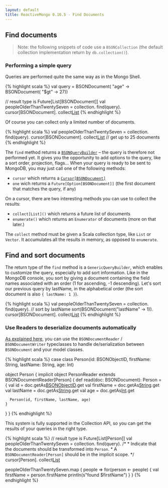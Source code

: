 ```yaml
---
layout: default
title: ReactiveMongo 0.10.5 - Find Documents
---
```


## Find documents

> Note: the following snippets of code use a `BSONCollection` (the default collection implementation return by `db.collection()`).

### Performing a simple query

Queries are performed quite the same way as in the Mongo Shell.

{% highlight scala %}
val query = BSONDocument(
  "age" -> BSONDocument(
    "$gt" -> 27))

// result type is Future[List[BSONDocument]]
val peopleOlderThanTwentySeven =
  collection.
    find(query).
    cursor[BSONDocument].
    collect[List]()
{% endhighlight %}

Of course you can collect only a limited number of documents.

{% highlight scala %}
val peopleOlderThanTwentySeven =
  collection.
    find(query).
    cursor[BSONDocument].
    collect[List](25) // get up to 25 documents
{% endhighlight %}

The `find` method returns a [`BSONQueryBuilder`](../../api/index.html#reactivemongo.api.collections.default.BSONQueryBuilder) – the query is therefore not performed yet. It gives you the opportunity to add options to the query, like a sort order, projection, flags... When your query is ready to be sent to MongoDB, you may just call one of the following methods:
* `cursor` which returns a [`Cursor[BSONDocument]`](../../api/index.html#reactivemongo.api.Cursor)
* `one` wich returns a `Future[Option[BSONDocument]]` (the first document that matches the query, if any)

On a cursor, there are two interesting methods you can use to collect the results:
* `collect[List]()` which returns a future list of documents
* `enumerate()` which returns an `Enumerator` of documents (more on that later.)

The `collect` method must be given a Scala collection type, like `List` or `Vector`. It accumulates all the results in memory, as opposed to `enumerate`.

## Find and sort documents

The return type of the `find` method is a `GenericQueryBuilder`, which enables to customize the query, especially to add sort information. Like in the MongoDB console, you sort by giving a document containing the field names associated with an order (1 for ascending, -1 descending). Let's sort our previous query by lastName, in the alphabetical order (the sort document is also `{ lastName: 1 }`).

{% highlight scala %}
val peopleOlderThanTwentySeven =
  collection.
    find(query).
    // sort by lastName
    sort(BSONDocument("lastName" -> 1)).
    cursor[BSONDocument].
    collect[List]()
{% endhighlight %}

### Use Readers to deserialize documents automatically

[As explained here](), you can use the `BSONDocumentReader` / `BSONDocumentWriter` typeclasses to handle de/serialization between `BSONDocument` and your model classes.

{% highlight scala %}
case class Person(id: BSONObjectID, firstName: String, lastName: String, age: Int)

object Person {
  implicit object PersonReader extends BSONDocumentReader[Person] {
    def read(doc: BSONDocument): Person = {
      val id = doc.getAs[BSONObjectID]("_id").get
      val firstName = doc.getAs[String]("firstName").get
      val lastName = doc.getAs[String]("lastName").get
      val age = doc.getAs[Int]("age").get

      Person(id, firstName, lastName, age)
    }
  }
}
{% endhighlight %}

This system is fully supported in the Collection API, so you can get the results of your queries in the right type.

{% highlight scala %}
// result type is Future[List[Person]]
val peopleOlderThanTwentySeven =
  collection.
    find(query).
    /*
     * Indicate that the documents should be transformed into `Person`.
     * A `BSONDocumentReader[Person]` should be in the implicit scope.
     */
    cursor[Person].
    collect[List]()

peopleOlderThanTwentySeven.map { people =>
  for(person <- people) {
    val firstName = person.firstName
    println(s"found $firstName")
  }
}
{% endhighlight %}

